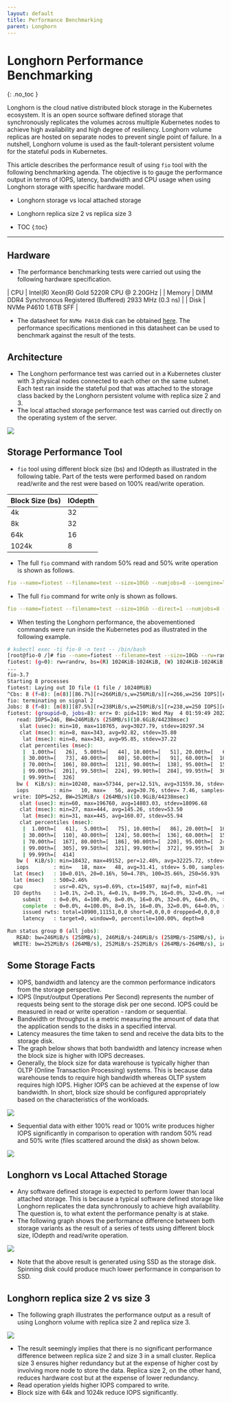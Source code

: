 ```yaml
---
layout: default
title: Performance Benchmarking
parent: Longhorn
---
```


# Longhorn Performance Benchmarking
{: .no_toc }

Longhorn is the cloud native distributed block storage in the Kubernetes ecosystem. It is an open source software defined storage that synchronously replicates the volumes across multiple Kubernetes nodes to achieve high availability and high degree of resiliency. Longhorn volume replicas are hosted on separate nodes to prevent single point of failure. In a nutshell, Longhorn volume is used as the fault-tolerant persistent volume for the stateful pods in Kubernetes. 

This article describes the performance result of using `fio` tool with the following benchmarking agenda. The objective is to gauge the performance output in terms of IOPS, latency, bandwidth and CPU usage when using Longhorn storage with specific hardware model.

- Longhorn storage vs local attached storage
- Longhorn replica size 2 vs replica size 3 

- TOC
{:toc}

---


## Hardware

- The performance benchmarking tests were carried out using the following hardware specification.

| CPU          | Intel(R) Xeon(R) Gold 5220R CPU @ 2.20GHz | 
| Memory  | DIMM DDR4 Synchronous Registered (Buffered) 2933 MHz (0.3 ns) | 
| Disk | NVMe P4610 1.6TB SFF    | 

- The datasheet for `NVMe P4610` disk can be obtained [here](https://ark.intel.com/content/www/us/en/ark/products/140103/intel-ssd-dc-p4610-series-1-6tb-2-5in-pcie-3-1-x4-3d2-tlc.html). The performance specifications mentioned in this datasheet can be used to benchmark against the result of the tests.

## Architecture

- The Longhorn performance test was carried out in a Kubernetes cluster with 3 physical nodes connected to each other on the same subnet. Each test ran inside the stateful pod that was attached to the storage class backed by the Longhorn persistent volume with replica size 2 and 3.
- The local attached storage performance test was carried out directly on the operating system of the server.

![](../../assets/images/longhorn/bench5.png) 

## Storage Performance Tool

- `fio` tool using different block size (bs) and IOdepth as illustrated in the following table. Part of the tests were performed based on random read/write and the rest were based on 100% read/write operation.

| Block Size (bs)      | IOdepth         |
|:-------------|:------------------|
| 4k          | 32        | 
| 8k        | 32         | 
| 64k       | 16           | 
| 1024k     | 8          | 


- The full `fio` command with random 50% read and 50% write operation is shown as follows.

```yaml
fio --name=fiotest --filename=test --size=10Gb --numjobs=8 --ioengine=libaio --group_reporting --runtime=60 --startdelay=60 --bs=8k --iodepth=32 --rw=randrw --direct=1 --rwmixread=50
```

- The full `fio` command for write only is shown as follows.

```yaml
fio --name=fiotest --filename=test --size=10Gb --direct=1 --numjobs=8 --ioengine=libaio --group_reporting --runtime=60 --startdelay=60 --bs=8k --iodepth=32 --rw=write
```

- When testing the Longhorn performance, the abovementioned commands were run inside the Kubernetes pod as illustrated in the following example.

```bash
# kubectl exec -ti fio-0 -n test -- /bin/bash
[root@fio-0 /]# fio --name=fiotest --filename=test --size=10Gb --rw=randrw --direct=1 --rwmixread=50 --numjobs=8 --ioengine=libaio --group_reporting --runtime=60 --startdelay=60 --bs=1M --iodepth=8
fiotest: (g=0): rw=randrw, bs=(R) 1024KiB-1024KiB, (W) 1024KiB-1024KiB, (T) 1024KiB-1024KiB, ioengine=libaio, iodepth=8
...
fio-3.7
Starting 8 processes
fiotest: Laying out IO file (1 file / 10240MiB)
^Cbs: 8 (f=8): [m(8)][86.7%][r=266MiB/s,w=256MiB/s][r=266,w=256 IOPS][eta 00m:16s]
fio: terminating on signal 2
Jobs: 8 (f=8): [m(8)][87.5%][r=238MiB/s,w=250MiB/s][r=238,w=250 IOPS][eta 00m:15s]
fiotest: (groupid=0, jobs=8): err= 0: pid=119: Wed May  4 01:59:49 2022
   read: IOPS=246, BW=246MiB/s (258MB/s)(10.6GiB/44238msec)
    slat (usec): min=10, max=110765, avg=3027.79, stdev=10297.34
    clat (msec): min=8, max=343, avg=92.82, stdev=35.80
     lat (msec): min=8, max=343, avg=95.85, stdev=37.22
    clat percentiles (msec):
     |  1.00th=[   26],  5.00th=[   44], 10.00th=[   51], 20.00th=[   66],
     | 30.00th=[   73], 40.00th=[   80], 50.00th=[   91], 60.00th=[  100],
     | 70.00th=[  106], 80.00th=[  121], 90.00th=[  138], 95.00th=[  157],
     | 99.00th=[  201], 99.50th=[  224], 99.90th=[  284], 99.95th=[  305],
     | 99.99th=[  326]
   bw (  KiB/s): min=10240, max=57344, per=12.51%, avg=31559.36, stdev=7650.58, samples=704
   iops        : min=   10, max=   56, avg=30.76, stdev= 7.46, samples=704
  write: IOPS=252, BW=252MiB/s (264MB/s)(10.9GiB/44238msec)
    slat (usec): min=60, max=196760, avg=14803.03, stdev=18096.68
    clat (msec): min=27, max=444, avg=145.26, stdev=53.50
     lat (msec): min=31, max=445, avg=160.07, stdev=55.94
    clat percentiles (msec):
     |  1.00th=[   61],  5.00th=[   75], 10.00th=[   86], 20.00th=[  101],
     | 30.00th=[  110], 40.00th=[  124], 50.00th=[  136], 60.00th=[  150],
     | 70.00th=[  167], 80.00th=[  186], 90.00th=[  220], 95.00th=[  249],
     | 99.00th=[  305], 99.50th=[  321], 99.90th=[  372], 99.95th=[  388],
     | 99.99th=[  414]
   bw (  KiB/s): min=18432, max=49152, per=12.48%, avg=32225.72, stdev=5107.40, samples=704
   iops        : min=   18, max=   48, avg=31.41, stdev= 5.00, samples=704
  lat (msec)   : 10=0.01%, 20=0.16%, 50=4.78%, 100=35.66%, 250=56.93%
  lat (msec)   : 500=2.46%
  cpu          : usr=0.42%, sys=0.69%, ctx=15497, majf=0, minf=81
  IO depths    : 1=0.1%, 2=0.1%, 4=0.1%, 8=99.7%, 16=0.0%, 32=0.0%, >=64=0.0%
     submit    : 0=0.0%, 4=100.0%, 8=0.0%, 16=0.0%, 32=0.0%, 64=0.0%, >=64=0.0%
     complete  : 0=0.0%, 4=100.0%, 8=0.1%, 16=0.0%, 32=0.0%, 64=0.0%, >=64=0.0%
     issued rwts: total=10900,11151,0,0 short=0,0,0,0 dropped=0,0,0,0
     latency   : target=0, window=0, percentile=100.00%, depth=8

Run status group 0 (all jobs):
   READ: bw=246MiB/s (258MB/s), 246MiB/s-246MiB/s (258MB/s-258MB/s), io=10.6GiB (11.4GB), run=44238-44238msec
  WRITE: bw=252MiB/s (264MB/s), 252MiB/s-252MiB/s (264MB/s-264MB/s), io=10.9GiB (11.7GB), run=44238-44238msec
```


## Some Storage Facts

- IOPS, bandwidth and latency are the common performance indicators from the storage perspective. 
- IOPS (Input/output Operations Per Second) represents the number of requests being sent to the storage disk per one second. IOPS could be measured in read or write operation - random or sequential.
- Bandwidth or throughput is a metric measuring the amount of data that the application sends to the disks in a specified interval.
- Latency measures the time taken to send and receive the data bits to the storage disk.
- The graph below shows that both bandwidth and latency increase when the block size is higher with IOPS decreases.
- Generally, the block size for data warehouse is typically higher than OLTP (Online Transaction Processing) systems. This is because data warehouse tends to require high bandwidth whereas OLTP system requires high IOPS. Higher IOPS can be achieved at the expense of low bandwidth. In short, block size should be configured appropriately based on the characteristics of the workloads.

![](../../assets/images/longhorn/bench2.png) 

- Sequential data with either 100% read or 100% write produces higher IOPS significantly in comparison to operation with random 50% read and 50% write (files scattered around the disk) as shown below. 

![](../../assets/images/longhorn/bench3.png) 

## Longhorn vs Local Attached Storage

- Any software defined storage is expected to perform lower than local attached storage. This is because a typical software defined storage like Longhorn replicates the data synchronously to achieve high availability. The question is, to what extent the performance penalty is at stake. 
- The following graph shows the performance difference between both storage variants as the result of a series of tests using different block size, IOdepth and read/write operation.

![](../../assets/images/longhorn/bench4.png) 

- Note that the above result is generated using SSD as the storage disk. Spinning disk could produce much lower performance in comparison to SSD.

## Longhorn replica size 2 vs size 3 

- The following graph illustrates the performance output as a result of using Longhorn volume with replica size 2 and replica size 3.

![](../../assets/images/longhorn/bench1.png) 

- The result seemingly implies that there is no significant performance difference between replica size 2 and size 3 in a small cluster. Replica size 3 ensures higher redundancy but at the expense of higher cost by involving more node to store the data. Replica size 2, on the other hand, reduces hardware cost but at the expense of lower redundancy.
- Read operation yields higher IOPS compared to write.
- Block size with 64k and 1024k reduce IOPS significantly. 

